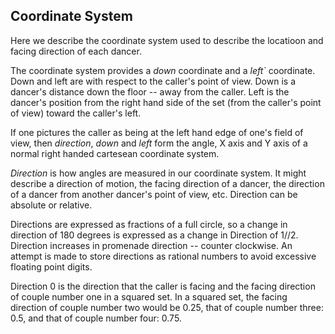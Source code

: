 ## Coordinate System

Here we describe the coordinate system used to describe the locatioon
and facing direction of each dancer.

The coordinate system provides a *down* coordinate and a *left`*
coordinate.  Down and left are with respect to the caller's point of
view.  Down is a dancer's distance down the floor -- away from the
caller.  Left is the dancer's position from the right hand side of the
set (from the caller's point of view) toward the caller's left.

If one pictures the caller as being at the left hand edge of one's
field of view, then *direction*, *down* and *left* form the angle, X
axis and Y axis of a normal right handed cartesean coordinate system.

*Direction* is how angles are measured in our coordinate system.  It
might describe a direction of motion, the facing direction of a dancer,
the direction of a dancer from another dancer's point of view, etc.
Direction can be absolute or relative.

Directions are expressed as fractions of a full circle, so a change in
direction of 180 degrees is expressed as a change in Direction of
1//2.  Direction increases in promenade direction -- counter
clockwise.  An attempt is made to store directions as rational numbers
to avoid excessive floating point digits.

Direction 0 is the direction that the caller is facing and the
facing direction of couple number one in a squared set.  In a squared
set, the facing direction of couple number two would be 0.25, that of
couple number three: 0.5, and that of couple number four: 0.75.

